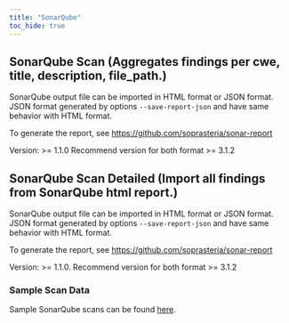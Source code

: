 ```yaml
---
title: "SonarQube"
toc_hide: true
---
```

## SonarQube Scan (Aggregates findings per cwe, title, description, file\_path.)

SonarQube output file can be imported in HTML format or JSON format. JSON format generated by options `--save-report-json` and have same behavior with HTML format.

To generate the report, see
<https://github.com/soprasteria/sonar-report>

Version: \>= 1.1.0
Recommend version for both format \>= 3.1.2

## SonarQube Scan Detailed (Import all findings from SonarQube html report.)

SonarQube output file can be imported in HTML format or JSON format. JSON format generated by options `--save-report-json` and have same behavior with HTML format.

To generate the report, see
<https://github.com/soprasteria/sonar-report>

Version: \>= 1.1.0.
Recommend version for both format \>= 3.1.2


### Sample Scan Data
Sample SonarQube scans can be found [here](https://github.com/DefectDojo/django-DefectDojo/tree/master/unittests/scans/sonarqube).
